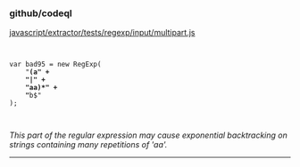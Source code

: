 ### github/codeql

[javascript/extractor/tests/regexp/input/multipart.js](https://github.com/github/codeql/blob/d094bbc06d063d0da8d0303676943c345e61de53/javascript/extractor/tests/regexp/input/multipart.js#L17-L20)

<pre><code class="javascript">

var bad95 = new RegExp(
    "<strong>(a" + </strong>
<strong>    "|" + </strong>
<strong>    "aa)*" + </strong>
<strong>    "</strong>b$"
);


</code></pre>

*This part of the regular expression may cause exponential backtracking on strings containing many repetitions of 'aa'.*

----------------------------------------
